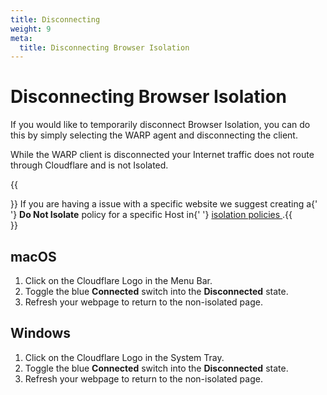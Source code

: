 ```yaml
---
title: Disconnecting
weight: 9
meta:
  title: Disconnecting Browser Isolation
---
```


# Disconnecting Browser Isolation

If you would like to temporarily disconnect Browser Isolation, you can do this by simply selecting the WARP agent and disconnecting the client.

While the WARP client is disconnected your Internet traffic does not route through Cloudflare and is not Isolated.

{{<Aside>}}  If you are having a issue with a specific website we suggest creating a{' '}
  <strong>Do Not Isolate</strong> policy for a specific Host in{' '}
  <a href="/administration/isolation-policies#disabling-isolation-for-domains">
    isolation policies
  </a>
  .{{</Aside>}}

## macOS

1. Click on the Cloudflare Logo in the Menu Bar.
2. Toggle the blue **Connected** switch into the **Disconnected** state.
3. Refresh your webpage to return to the non-isolated page.

## Windows

1. Click on the Cloudflare Logo in the System Tray.
2. Toggle the blue **Connected** switch into the **Disconnected** state.
3. Refresh your webpage to return to the non-isolated page.